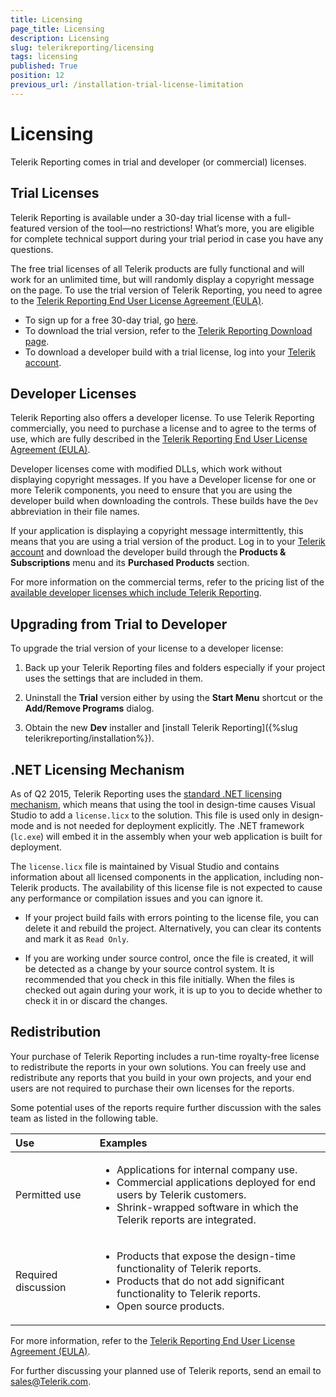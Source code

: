 ```yaml
---
title: Licensing
page_title: Licensing 
description: Licensing
slug: telerikreporting/licensing
tags: licensing
published: True
position: 12
previous_url: /installation-trial-license-limitation
---
```


# Licensing

Telerik Reporting comes in trial and developer (or commercial) licenses.

## Trial Licenses 

Telerik Reporting is available under a 30-day trial license with a full-featured version of the tool—no restrictions! What’s more, you are eligible for complete technical support during your trial period in case you have any questions. 

The free trial licenses of all Telerik products are fully functional and will work for an unlimited time, but will randomly display a copyright message on the page. To use the trial version of Telerik Reporting, you need to agree to the [Telerik Reporting End User License Agreement (EULA)](https://www.telerik.com/purchase/license-agreement/reporting-dlw-s).

* To sign up for a free 30-day trial, go [here](https://www.telerik.com/login/reporting).
* To download the trial version, refer to the [Telerik Reporting Download page](https://www.telerik.com/download). 
* To download a developer build with a trial license, log into your [Telerik account](https://www.telerik.com/account/).

## Developer Licenses 

Telerik Reporting also offers a developer license. To use Telerik Reporting commercially, you need to purchase a license and to agree to the terms of use, which are fully described in the [Telerik Reporting End User License Agreement (EULA)](https://www.telerik.com/purchase/license-agreement/reporting-dlw-s).  

Developer licenses come with modified DLLs, which work without displaying copyright messages. If you have a Developer license for one or more Telerik components, you need to ensure that you are using the developer build when downloading the controls. These builds have the `Dev` abbreviation in their file names.

If your application is displaying a copyright message intermittently, this means that you are using a trial version of the product. Log in to your [Telerik account](https://www.telerik.com/account/default.aspx) and download the developer build through the **Products & Subscriptions** menu and its **Purchased Products** section. 

For more information on the commercial terms, refer to the pricing list of the [available developer licenses which include Telerik Reporting](https://www.telerik.com/purchase/individual/reporting.aspx). 

## Upgrading from Trial to Developer

To upgrade the trial version of your license to a developer license:         

1. Back up your Telerik Reporting files and folders especially if your project uses the settings that are included in them.             

1. Uninstall the __Trial__  version either by using the __Start Menu__  shortcut or the __Add/Remove Programs__  dialog.             

1. Obtain the new __Dev__  installer and [install Telerik Reporting]({%slug telerikreporting/installation%}).             

## .NET Licensing Mechanism

As of Q2 2015, Telerik Reporting uses the [standard .NET licensing mechanism](https://docs.microsoft.com/bg-bg/dotnet/framework/tools/lc-exe-license-compiler), which means that using the tool in design-time causes Visual Studio to add a `license.licx` to the solution.	This file is used only in design-mode and is not needed for deployment explicitly. The .NET framework (`lc.exe`) will	embed it in the assembly when your web application is built for deployment.

The `license.licx` file is maintained by Visual Studio and contains information about all licensed components in the application, including non-Telerik products. The availability of this license file is not expected to cause any performance or compilation issues and you can ignore it.

* If your project build fails with errors pointing to the license file, you can delete it and rebuild the project. Alternatively, you can clear its contents and mark it as `Read Only`. 

* If you are working under source control, once the file is created, it will be detected as a change by your source control system. It is recommended that you check in this file initially. When the files is checked out again during your work,	it is up to you to decide whether to check it in or discard the changes.

## Redistribution

Your purchase of Telerik Reporting includes a run-time royalty-free license to redistribute the reports in your own solutions. You can freely use and redistribute any reports that you build in your own projects, and your end users are not required to purchase their own licenses for the reports. 

Some potential uses of the reports require further discussion with the sales team as listed in the following table.         

|Use|Examples
|:---|:---
|Permitted use|<ul><li>Applications for internal company use.</li><li>Commercial applications deployed for end users by Telerik customers.</li><li>Shrink-wrapped software in which the Telerik reports are integrated.</li></ul>
|Required discussion|<ul><li>Products that expose the design-time functionality of Telerik reports.</li><li>Products that do not add significant functionality to Telerik reports.</li><li>Open source products.</li></ul>

For more information, refer to the [Telerik Reporting End User License Agreement (EULA)](https://www.telerik.com/purchase/license-agreement/reporting-dlw-s). 

For further discussing your planned use of Telerik reports, send an email to [sales@Telerik.com](mailto:sales@Telerik.com).         
